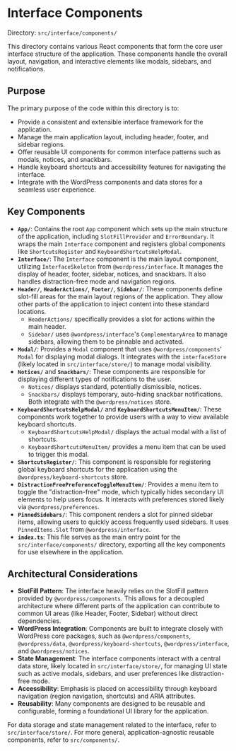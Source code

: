 # Interface Components

Directory: `src/interface/components/`

This directory contains various React components that form the core user interface structure of the application. These components handle the overall layout, navigation, and interactive elements like modals, sidebars, and notifications.

## Purpose

The primary purpose of the code within this directory is to:

- Provide a consistent and extensible interface framework for the application.
- Manage the main application layout, including header, footer, and sidebar regions.
- Offer reusable UI components for common interface patterns such as modals, notices, and snackbars.
- Handle keyboard shortcuts and accessibility features for navigating the interface.
- Integrate with the WordPress components and data stores for a seamless user experience.

## Key Components

- **`App/`**: Contains the root `App` component which sets up the main structure of the application, including `SlotFillProvider` and `ErrorBoundary`. It wraps the main `Interface` component and registers global components like `ShortcutsRegister` and `KeyboardShortcutsHelpModal`.
- **`Interface/`**: The `Interface` component is the main layout component, utilizing `InterfaceSkeleton` from `@wordpress/interface`. It manages the display of header, footer, sidebar, notices, and snackbars. It also handles distraction-free mode and navigation regions.
- **`Header/`**, **`HeaderActions/`**, **`Footer/`**, **`Sidebar/`**: These components define slot-fill areas for the main layout regions of the application. They allow other parts of the application to inject content into these standard locations.
    - `HeaderActions/` specifically provides a slot for actions within the main header.
    - `Sidebar/` uses `@wordpress/interface`'s `ComplementaryArea` to manage sidebars, allowing them to be pinnable and activated.
- **`Modal/`**: Provides a `Modal` component that uses `@wordpress/components`' `Modal` for displaying modal dialogs. It integrates with the `interfaceStore` (likely located in `src/interface/store/`) to manage modal visibility.
- **`Notices/`** and **`Snackbars/`**: These components are responsible for displaying different types of notifications to the user.
    - `Notices/` displays standard, potentially dismissible, notices.
    - `Snackbars/` displays temporary, auto-hiding snackbar notifications. Both integrate with the `@wordpress/notices` store.
- **`KeyboardShortcutsHelpModal/`** and **`KeyboardShortcutsMenuItem/`**: These components work together to provide users with a way to view available keyboard shortcuts.
    - `KeyboardShortcutsHelpModal/` displays the actual modal with a list of shortcuts.
    - `KeyboardShortcutsMenuItem/` provides a menu item that can be used to trigger this modal.
- **`ShortcutsRegister/`**: This component is responsible for registering global keyboard shortcuts for the application using the `@wordpress/keyboard-shortcuts` store.
- **`DistractionFreePreferenceToggleMenuItem/`**: Provides a menu item to toggle the "distraction-free" mode, which typically hides secondary UI elements to help users focus. It interacts with preferences stored likely via `@wordpress/preferences`.
- **`PinnedSidebars/`**: This component renders a slot for pinned sidebar items, allowing users to quickly access frequently used sidebars. It uses `PinnedItems.Slot` from `@wordpress/interface`.
- **`index.ts`**: This file serves as the main entry point for the `src/interface/components/` directory, exporting all the key components for use elsewhere in the application.

## Architectural Considerations

- **SlotFill Pattern**: The interface heavily relies on the SlotFill pattern provided by `@wordpress/components`. This allows for a decoupled architecture where different parts of the application can contribute to common UI areas (like Header, Footer, Sidebar) without direct dependencies.
- **WordPress Integration**: Components are built to integrate closely with WordPress core packages, such as `@wordpress/components`, `@wordpress/data`, `@wordpress/keyboard-shortcuts`, `@wordpress/interface`, and `@wordpress/notices`.
- **State Management**: The interface components interact with a central data store, likely located in `src/interface/store/`, for managing UI state such as active modals, sidebars, and user preferences like distraction-free mode.
- **Accessibility**: Emphasis is placed on accessibility through keyboard navigation (region navigation, shortcuts) and ARIA attributes.
- **Reusability**: Many components are designed to be reusable and configurable, forming a foundational UI library for the application.

For data storage and state management related to the interface, refer to `src/interface/store/`.
For more general, application-agnostic reusable components, refer to `src/components/`.
